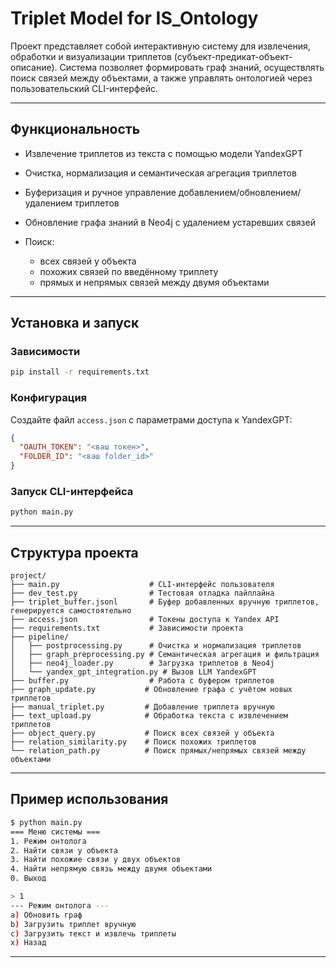 # Triplet Model for IS\_Ontology

Проект представляет собой интерактивную систему для извлечения, обработки и визуализации триплетов (субъект-предикат-объект-описание). Система позволяет формировать граф знаний, осуществлять поиск связей между объектами, а также управлять онтологией через пользовательский CLI-интерфейс.

---

## Функциональность

* Извлечение триплетов из текста с помощью модели YandexGPT
* Очистка, нормализация и семантическая агрегация триплетов
* Буферизация и ручное управление добавлением/обновлением/удалением триплетов
* Обновление графа знаний в Neo4j с удалением устаревших связей
* Поиск:

  * всех связей у объекта
  * похожих связей по введённому триплету
  * прямых и непрямых связей между двумя объектами

---

## Установка и запуск

### Зависимости

```bash
pip install -r requirements.txt
```

### Конфигурация

Создайте файл `access.json` с параметрами доступа к YandexGPT:

```json
{
  "OAUTH_TOKEN": "<ваш токен>",
  "FOLDER_ID": "<ваш folder_id>"
}
```

### Запуск CLI-интерфейса

```bash
python main.py
```

---

## Структура проекта

```
project/
├── main.py                    # CLI-интерфейс пользователя
├── dev_test.py                # Тестовая отладка пайплайна
├── triplet_buffer.jsonl       # Буфер добавленных вручную триплетов, генерируется самостоятельно
├── access.json                # Токены доступа к Yandex API
├── requirements.txt           # Зависимости проекта
├── pipeline/
│   ├── postprocessing.py      # Очистка и нормализация триплетов
│   ├── graph_preprocessing.py # Семантическая агрегация и фильтрация
│   ├── neo4j_loader.py        # Загрузка триплетов в Neo4j
│   └── yandex_gpt_integration.py # Вызов LLM YandexGPT
├── buffer.py                  # Работа с буфером триплетов
├── graph_update.py           # Обновление графа с учётом новых триплетов
├── manual_triplet.py         # Добавление триплета вручную
├── text_upload.py            # Обработка текста с извлечением триплетов
├── object_query.py           # Поиск всех связей у объекта
├── relation_similarity.py    # Поиск похожих триплетов
└── relation_path.py          # Поиск прямых/непрямых связей между объектами
```

---

## Пример использования

```bash
$ python main.py
=== Меню системы ===
1. Режим онтолога
2. Найти связи у объекта
3. Найти похожие связи у двух объектов
4. Найти непрямую связь между двумя объектами
0. Выход

> 1
--- Режим онтолога ---
a) Обновить граф
b) Загрузить триплет вручную
c) Загрузить текст и извлечь триплеты
x) Назад
```

---
